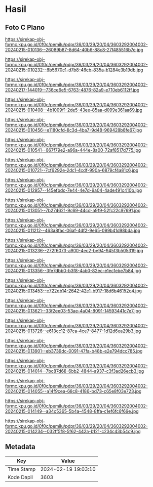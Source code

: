 # Hasil

## Foto C Plano

https://sirekap-obj-formc.kpu.go.id/0f0c/pemilu/pdpr/36/03/29/20/04/3603292004002-20240215-010136--26089b87-8d64-40b6-88c8-27f485516b7e.jpg

https://sirekap-obj-formc.kpu.go.id/0f0c/pemilu/pdpr/36/03/29/20/04/3603292004002-20240215-010232--8b5670c1-d7b8-46cb-835a-b1284e3b19db.jpg

https://sirekap-obj-formc.kpu.go.id/0f0c/pemilu/pdpr/36/03/29/20/04/3603292004002-20240217-144019--736ce6e5-6763-4876-82a9-e710eb6112ff.jpg

https://sirekap-obj-formc.kpu.go.id/0f0c/pemilu/pdpr/36/03/29/20/04/3603292004002-20240215-010408--4b1009f1-2de5-43ee-85aa-d099e361aa69.jpg

https://sirekap-obj-formc.kpu.go.id/0f0c/pemilu/pdpr/36/03/29/20/04/3603292004002-20240215-010456--e1180cfd-8c3d-4ba7-9d48-969428b8fe67.jpg

https://sirekap-obj-formc.kpu.go.id/0f0c/pemilu/pdpr/36/03/29/20/04/3603292004002-20240215-010541--667f79e2-a96a-444e-8a00-72af8517d775.jpg

https://sirekap-obj-formc.kpu.go.id/0f0c/pemilu/pdpr/36/03/29/20/04/3603292004002-20240215-010721--7cf6292e-2dc1-4cdf-990a-6879cf4a81c6.jpg

https://sirekap-obj-formc.kpu.go.id/0f0c/pemilu/pdpr/36/03/29/20/04/3603292004002-20240215-012957--145efbdc-7e44-4e7d-9a04-4ade491c410b.jpg

https://sirekap-obj-formc.kpu.go.id/0f0c/pemilu/pdpr/36/03/29/20/04/3603292004002-20240215-013051--7b274621-9c69-44cd-a9f9-52fc22c97691.jpg

https://sirekap-obj-formc.kpu.go.id/0f0c/pemilu/pdpr/36/03/29/20/04/3603292004002-20240215-011212--463a8fac-06af-4df2-9e65-099b41d98bda.jpg

https://sirekap-obj-formc.kpu.go.id/0f0c/pemilu/pdpr/36/03/29/20/04/3603292004002-20240215-013236--272f6073-a900-4ec2-be94-945f3b505319.jpg

https://sirekap-obj-formc.kpu.go.id/0f0c/pemilu/pdpr/36/03/29/20/04/3603292004002-20240215-013356--3fe7dbb0-b3f8-4ab0-82ec-e1ec1ebe7b84.jpg

https://sirekap-obj-formc.kpu.go.id/0f0c/pemilu/pdpr/36/03/29/20/04/3603292004002-20240215-013453--c722db14-2642-42c1-b917-18d6b46152c4.jpg

https://sirekap-obj-formc.kpu.go.id/0f0c/pemilu/pdpr/36/03/29/20/04/3603292004002-20240215-013621--33f2ee03-53ae-4a04-8091-14593441c7e7.jpg

https://sirekap-obj-formc.kpu.go.id/0f0c/pemilu/pdpr/36/03/29/20/04/3603292004002-20240215-013726--e613cc12-87ca-4ce7-8477-1d12d6ea29b3.jpg

https://sirekap-obj-formc.kpu.go.id/0f0c/pemilu/pdpr/36/03/29/20/04/3603292004002-20240215-013901--eb3739dc-0091-47fa-b48b-e2e794dcc785.jpg

https://sirekap-obj-formc.kpu.go.id/0f0c/pemilu/pdpr/36/03/29/20/04/3603292004002-20240215-014014--7bc87d68-6bb2-4844-a937-c3f3ad26ecb3.jpg

https://sirekap-obj-formc.kpu.go.id/0f0c/pemilu/pdpr/36/03/29/20/04/3603292004002-20240215-014055--a14f9cea-68c8-4186-bd73-c65e8f03e723.jpg

https://sirekap-obj-formc.kpu.go.id/0f0c/pemilu/pdpr/36/03/29/20/04/3603292004002-20240215-014149--a34c5365-5b4a-4548-8ffa-c1ef6fc6f69e.jpg

https://sirekap-obj-formc.kpu.go.id/0f0c/pemilu/pdpr/36/03/29/20/04/3603292004002-20240215-014234--032ff5f8-5f62-442a-b121-c234c43b54c9.jpg


## Metadata

| Key        | Value               |
| ---------- | ------------------- |
| Time Stamp | 2024-02-19 19:03:10 |
| Kode Dapil | 3603                |



